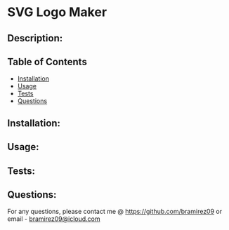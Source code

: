 # SVG Logo Maker

## Description:



## Table of Contents
* [Installation](#installation)
* [Usage](#usage)
* [Tests](#tests)
* [Questions](#questions)

## Installation:



## Usage:

## Tests:

## Questions:

For any questions, please contact me @ https://github.com/bramirez09
or 
email - bramirez09@icloud.com

